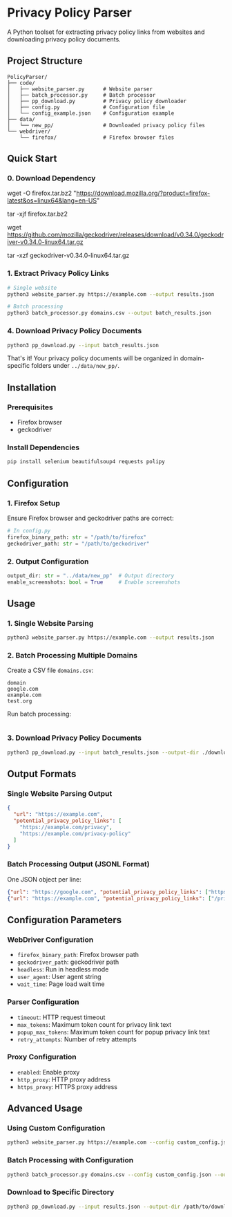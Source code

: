 # Privacy Policy Parser

A Python toolset for extracting privacy policy links from websites and downloading privacy policy documents.


## Project Structure

```
PolicyParser/
├── code/
│   ├── website_parser.py      # Website parser
│   ├── batch_processor.py     # Batch processor
│   ├── pp_download.py         # Privacy policy downloader
│   ├── config.py              # Configuration file
│   └── config_example.json    # Configuration example
├── data/
│   └── new_pp/                # Downloaded privacy policy files
└── webdriver/
    └── firefox/               # Firefox browser files
```

## Quick Start

### 0. Download Dependency
wget -O firefox.tar.bz2 "https://download.mozilla.org/?product=firefox-latest&os=linux64&lang=en-US"

tar -xjf firefox.tar.bz2


wget https://github.com/mozilla/geckodriver/releases/download/v0.34.0/geckodriver-v0.34.0-linux64.tar.gz

tar -xzf geckodriver-v0.34.0-linux64.tar.gz


### 1. Extract Privacy Policy Links
```bash
# Single website
python3 website_parser.py https://example.com --output results.json

# Batch processing
python3 batch_processor.py domains.csv --output batch_results.json
```

### 4. Download Privacy Policy Documents
```bash
python3 pp_download.py --input batch_results.json
```

That's it! Your privacy policy documents will be organized in domain-specific folders under `../data/new_pp/`.

## Installation

### Prerequisites
- Firefox browser
- geckodriver

### Install Dependencies
```bash
pip install selenium beautifulsoup4 requests polipy
```

## Configuration

### 1. Firefox Setup
Ensure Firefox browser and geckodriver paths are correct:

```python
# In config.py
firefox_binary_path: str = "/path/to/firefox"
geckodriver_path: str = "/path/to/geckodriver"
```

### 2. Output Configuration
```python
output_dir: str = "../data/new_pp"  # Output directory
enable_screenshots: bool = True     # Enable screenshots
```

## Usage

### 1. Single Website Parsing

```bash
python3 website_parser.py https://example.com --output results.json
```

### 2. Batch Processing Multiple Domains

Create a CSV file `domains.csv`:
```csv
domain
google.com
example.com
test.org
```

Run batch processing:
```bash
```

### 3. Download Privacy Policy Documents

```bash
python3 pp_download.py --input batch_results.json --output-dir ./downloads
```

## Output Formats

### Single Website Parsing Output
```json
{
  "url": "https://example.com",
  "potential_privacy_policy_links": [
    "https://example.com/privacy",
    "https://example.com/privacy-policy"
  ]
}
```

### Batch Processing Output (JSONL Format)
One JSON object per line:
```json
{"url": "https://google.com", "potential_privacy_policy_links": ["https://policies.google.com/privacy", "https://policies.google.com/terms"]}
{"url": "https://example.com", "potential_privacy_policy_links": ["/privacy", "/privacy-policy"]}
```


## Configuration Parameters

### WebDriver Configuration
- `firefox_binary_path`: Firefox browser path
- `geckodriver_path`: geckodriver path
- `headless`: Run in headless mode
- `user_agent`: User agent string
- `wait_time`: Page load wait time

### Parser Configuration
- `timeout`: HTTP request timeout
- `max_tokens`: Maximum token count for privacy link text
- `popup_max_tokens`: Maximum token count for popup privacy link text
- `retry_attempts`: Number of retry attempts

### Proxy Configuration
- `enabled`: Enable proxy
- `http_proxy`: HTTP proxy address
- `https_proxy`: HTTPS proxy address

## Advanced Usage

### Using Custom Configuration
```bash
python3 website_parser.py https://example.com --config custom_config.json
```

### Batch Processing with Configuration
```bash
python3 batch_processor.py domains.csv --config custom_config.json --output results.json
```

### Download to Specific Directory
```bash
python3 pp_download.py --input results.json --output-dir /path/to/downloads
```